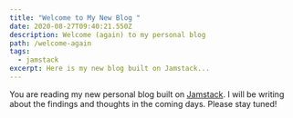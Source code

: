 ```yaml
---
title: "Welcome to My New Blog "
date: 2020-08-27T09:40:21.550Z
description: Welcome (again) to my personal blog
path: /welcome-again
tags:
  - jamstack
excerpt: Here is my new blog built on Jamstack...
---
```

You are reading my new personal blog built on [Jamstack](https://jamstack.org/).
I will be writing about the findings and thoughts in the coming days. Please stay tuned!

